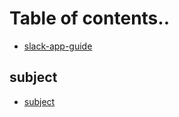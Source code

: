 # Table of contents..

* [slack-app-guide](README.md)


## subject
* [subject](book/subject/subject.md)
